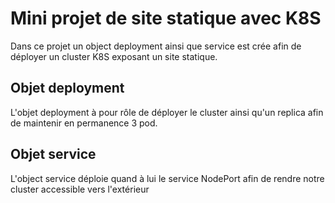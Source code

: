 # Mini projet de site statique avec K8S

Dans ce projet un object deployment ainsi que service est crée afin de déployer un cluster K8S exposant un site statique.

## Objet deployment

L'objet deployment à pour rôle de déployer le cluster ainsi qu'un replica afin de maintenir en permanence 3 pod.

## Objet service

L'object service déploie quand à lui le service NodePort afin de rendre notre cluster accessible vers l'extérieur
